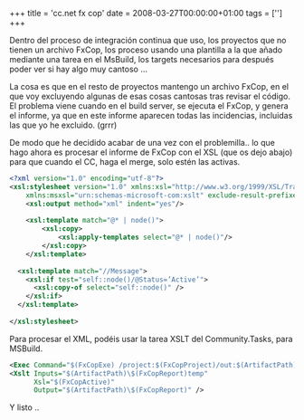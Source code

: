 +++
title = 'cc.net fx cop'
date = 2008-03-27T00:00:00+01:00
tags = ['']
+++

Dentro del proceso de integración continua que uso, los proyectos que no tienen un archivo FxCop, los proceso usando una plantilla a la que añado mediante una tarea en el MsBuild, los targets necesarios para después poder ver si hay algo muy cantoso …

La cosa es que en el resto de proyectos mantengo un archivo FxCop, en el que voy excluyendo algunas de esas cosas cantosas tras revisar el código.  El problema viene cuando en el build server, se ejecuta el FxCop, y genera el informe, ya que en este informe aparecen todas las incidencias, incluidas las que yo he excluido. (grrr)

De modo que he decidido acabar de una vez con el problemilla.. lo que hago ahora es procesar el informe de FxCop con el XSL (que os dejo abajo) para que cuando el CC, haga el merge, solo estén las activas.


```xml
<?xml version="1.0" encoding="utf-8"?>
<xsl:stylesheet version="1.0" xmlns:xsl="http://www.w3.org/1999/XSL/Transform"
    xmlns:msxsl="urn:schemas-microsoft-com:xslt" exclude-result-prefixes="msxsl">
    <xsl:output method="xml" indent="yes"/>
 
    <xsl:template match="@* | node()">
        <xsl:copy>
            <xsl:apply-templates select="@* | node()"/>
        </xsl:copy>
    </xsl:template>
 
  <xsl:template match="//Message">
    <xsl:if test="self::node()/@Status=’Active’">
      <xsl:copy-of select="self::node()" />
    </xsl:if>
  </xsl:template>
 
</xsl:stylesheet>
```


Para procesar el XML, podéis usar la tarea XSLT del Community.Tasks, para MSBuild.


```xml
<Exec Command="$(FxCopExe) /project:$(FxCopProject)/out:$(ArtifactPath)\$(FxCopReport)temp" />          
<Xslt Inputs="$(ArtifactPath)\$(FxCopReport)temp"        
      Xsl="$(FxCopActive)"
      Output="$(ArtifactPath)\$(FxCopReport)" />
```

Y listo ..